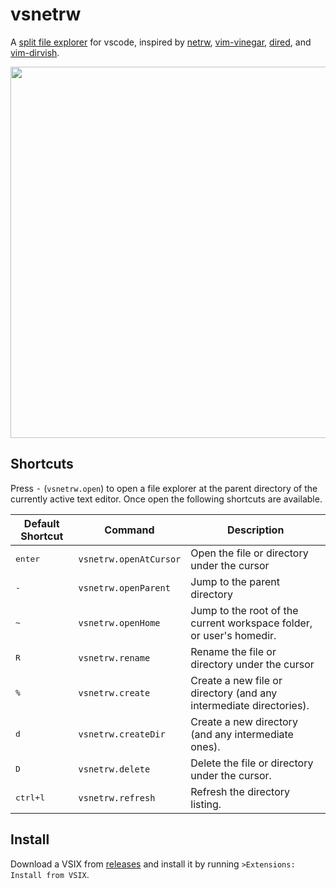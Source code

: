 # vsnetrw
A [split file explorer][oil-and-vinegar] for vscode, inspired by [netrw][netrw], [vim-vinegar][vinegar], [dired][dired], and [vim-dirvish][dirvish].

<img width="782" height="594" src="https://user-images.githubusercontent.com/1266011/177040651-16aa09d1-ac0e-433c-9c25-3699bd5cd7d2.gif" />

## Shortcuts
Press <kbd>-</kbd> (`vsnetrw.open`) to open a file explorer at the parent directory of the currently active text editor. Once open the following shortcuts are available.

| Default Shortcut | Command | Description |
| ---------------- | ------- | ----------- |
| <kbd>enter</kbd> | `vsnetrw.openAtCursor` | Open the file or directory under the cursor |
| <kbd>-</kbd> | `vsnetrw.openParent` | Jump to the parent directory |
| <kbd>~</kbd> | `vsnetrw.openHome` | Jump to the root of the current workspace folder, or user's homedir. |
| <kbd>R</kbd> | `vsnetrw.rename` | Rename the file or directory under the cursor |
| <kbd>%</kbd> | `vsnetrw.create` | Create a new file or directory (and any intermediate directories). |
| <kbd>d</kbd> | `vsnetrw.createDir` | Create a new directory (and any intermediate ones). |
| <kbd>D</kbd> | `vsnetrw.delete` | Delete the file or directory under the cursor. |
| <kbd>ctrl+l</kbd> | `vsnetrw.refresh` | Refresh the directory listing. |

## Install
Download a VSIX from [releases](https://github.com/danprince/vsnetrw/releases) and install it by running `>Extensions: Install from VSIX`.

[netrw]: https://www.vim.org/scripts/script.php?script_id=1075
[vinegar]: https://github.com/tpope/vim-vinegar
[dired]: https://www.emacswiki.org/emacs/DiredMode
[dirvish]: https://github.com/justinmk/vim-dirvish
[oil-and-vinegar]: http://vimcasts.org/blog/2013/01/oil-and-vinegar-split-windows-and-project-drawer/
